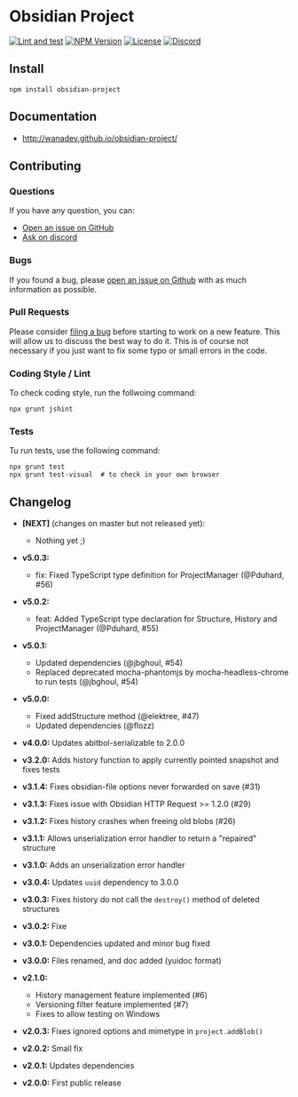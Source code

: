 # Obsidian Project

[![Lint and test](https://github.com/wanadev/obsidian-project/actions/workflows/tests.yml/badge.svg)](https://github.com/wanadev/obsidian-project/actions/workflows/tests.yml)
[![NPM Version](http://img.shields.io/npm/v/obsidian-project.svg?style=flat)](https://www.npmjs.com/package/obsidian-project)
[![License](http://img.shields.io/npm/l/obsidian-project.svg?style=flat)](https://github.com/wanadev/obsidian-project/blob/master/LICENSE)
[![Discord](https://img.shields.io/badge/chat-Discord-8c9eff?logo=discord&logoColor=ffffff)](https://discord.gg/BmUkEdMuFp)


## Install

    npm install obsidian-project

## Documentation

* http://wanadev.github.io/obsidian-project/


## Contributing

### Questions

If you have any question, you can:

* [Open an issue on GitHub][gh-issue]
* [Ask on discord][discord]

### Bugs

If you found a bug, please [open an issue on Github][gh-issue] with as much information as possible.

### Pull Requests

Please consider [filing a bug][gh-issue] before starting to work on a new feature. This will allow us to discuss the best way to do it. This is of course not necessary if you just want to fix some typo or small errors in the code.

### Coding Style / Lint

To check coding style, run the follwoing command:

    npx grunt jshint

### Tests

Tu run tests, use the following command:

    npx grunt test
    npx grunt test-visual  # to check in your own browser


[gh-issue]: https://github.com/wanadev/obsidian-project/issues
[discord]: https://discord.gg/BmUkEdMuFp


## Changelog

* **[NEXT]** (changes on master but not released yet):

  * Nothing yet ;)

* **v5.0.3:**

  * fix: Fixed TypeScript type definition for ProjectManager (@Pduhard, #56)

* **v5.0.2:**

  * feat: Added TypeScript type declaration for Structure, History and ProjectManager (@Pduhard, #55)

* **v5.0.1:**

  * Updated dependencies (@jbghoul, #54)
  * Replaced deprecated mocha-phantomjs by mocha-headless-chrome to run tests (@jbghoul, #54)

* **v5.0.0:**

  * Fixed addStructure method (@elektree, #47)
  * Updated dependencies (@flozz)

* **v4.0.0:** Updates abitbol-serializable to 2.0.0
* **v3.2.0:** Adds history function to apply currently pointed snapshot and fixes tests
* **v3.1.4:** Fixes obsidian-file options never forwarded on save (#31)
* **v3.1.3:** Fixes issue with Obsidian HTTP Request >= 1.2.0 (#29)
* **v3.1.2:** Fixes history crashes when freeing old blobs (#26)
* **v3.1.1:** Allows unserialization error handler to return a "repaired" structure
* **v3.1.0:** Adds an unserialization error handler
* **v3.0.4:** Updates `uuid` dependency to 3.0.0
* **v3.0.3:** Fixes history do not call the `destroy()` method of deleted structures
* **v3.0.2:** Fixe
* **v3.0.1:** Dependencies updated and minor bug fixed
* **v3.0.0:** Files renamed, and doc added (yuidoc format)
* **v2.1.0:**
  * History management feature implemented (#6)
  * Versioning filter feature implemented (#7)
  * Fixes to allow testing on Windows
* **v2.0.3:** Fixes ignored options and mimetype in `project.addBlob()`
* **v2.0.2:** Small fix
* **v2.0.1:** Updates dependencies
* **v2.0.0:** First public release
